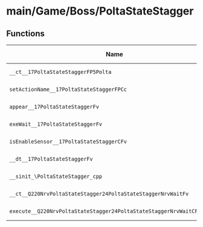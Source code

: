 # main/Game/Boss/PoltaStateStagger

## Functions

| Name | Address | Match % |
|------|---------|---------|
| `__ct__17PoltaStateStaggerFP5Polta` | `0x80075E94` | :x: (0.0%) |
| `setActionName__17PoltaStateStaggerFPCc` | `0x80075F08` | :x: (0.0%) |
| `appear__17PoltaStateStaggerFv` | `0x80075F10` | :x: (0.0%) |
| `exeWait__17PoltaStateStaggerFv` | `0x80075F20` | :x: (0.0%) |
| `isEnableSensor__17PoltaStateStaggerCFv` | `0x800760E4` | :x: (0.0%) |
| `__dt__17PoltaStateStaggerFv` | `0x800760EC` | :x: (0.0%) |
| `__sinit_\PoltaStateStagger_cpp` | `0x80076144` | :x: (0.0%) |
| `__ct__Q220NrvPoltaStateStagger24PoltaStateStaggerNrvWaitFv` | `0x8007614C` | :x: (0.0%) |
| `execute__Q220NrvPoltaStateStagger24PoltaStateStaggerNrvWaitCFP5Spine` | `0x8007615C` | :x: (0.0%) |